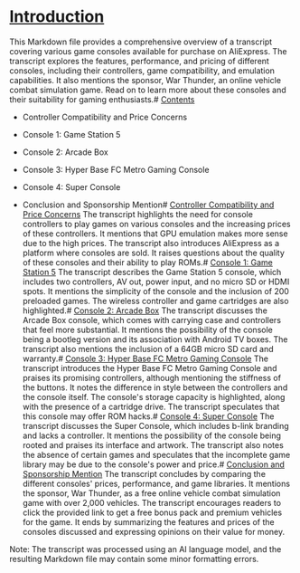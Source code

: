 # [Introduction](https://youtu.be/51foBSsRpJk?t=395)
This Markdown file provides a comprehensive overview of a transcript covering various game consoles available for purchase on AliExpress. The transcript explores the features, performance, and pricing of different consoles, including their controllers, game compatibility, and emulation capabilities. It also mentions the sponsor, War Thunder, an online vehicle combat simulation game. Read on to learn more about these consoles and their suitability for gaming enthusiasts.# [Contents](https://youtu.be/51foBSsRpJk?t=850)
- Controller Compatibility and Price Concerns
- Console 1: Game Station 5
- Console 2: Arcade Box
- Console 3: Hyper Base FC Metro Gaming Console
- Console 4: Super Console

- Conclusion and Sponsorship Mention# [Controller Compatibility and Price Concerns](https://youtu.be/51foBSsRpJk?t=620)
The transcript highlights the need for console controllers to play games on various consoles and the increasing prices of these controllers. It mentions that GPU emulation makes more sense due to the high prices. The transcript also introduces AliExpress as a platform where consoles are sold. It raises questions about the quality of these consoles and their ability to play ROMs.# [Console 1: Game Station 5](https://youtu.be/51foBSsRpJk?t=749)
The transcript describes the Game Station 5 console, which includes two controllers, AV out, power input, and no micro SD or HDMI spots. It mentions the simplicity of the console and the inclusion of 200 preloaded games. The wireless controller and game cartridges are also highlighted.# [Console 2: Arcade Box](https://youtu.be/51foBSsRpJk?t=335)
The transcript discusses the Arcade Box console, which comes with carrying case and controllers that feel more substantial. It mentions the possibility of the console being a bootleg version and its association with Android TV boxes. The transcript also mentions the inclusion of a 64GB micro SD card and warranty.# [Console 3: Hyper Base FC Metro Gaming Console](https://youtu.be/51foBSsRpJk?t=3)
The transcript introduces the Hyper Base FC Metro Gaming Console and praises its promising controllers, although mentioning the stiffness of the buttons. It notes the difference in style between the controllers and the console itself. The console's storage capacity is highlighted, along with the presence of a cartridge drive. The transcript speculates that this console may offer ROM hacks.# [Console 4: Super Console](https://youtu.be/51foBSsRpJk?t=749)
The transcript discusses the Super Console, which includes b-link branding and lacks a controller. It mentions the possibility of the console being rooted and praises its interface and artwork. The transcript also notes the absence of certain games and speculates that the incomplete game library may be due to the console's power and price.# [Conclusion and Sponsorship Mention](https://youtu.be/51foBSsRpJk?t=215)
The transcript concludes by comparing the different consoles' prices, performance, and game libraries. It mentions the sponsor, War Thunder, as a free online vehicle combat simulation game with over 2,000 vehicles. The transcript encourages readers to click the provided link to get a free bonus pack and premium vehicles for the game. It ends by summarizing the features and prices of the consoles discussed and expressing opinions on their value for money.

Note: The transcript was processed using an AI language model, and the resulting Markdown file may contain some minor formatting errors.